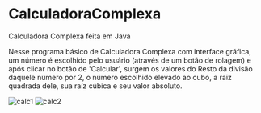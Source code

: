 # CalculadoraComplexa
Calculadora Complexa feita em Java

Nesse programa básico de Calculadora Complexa com interface gráfica, um número é escolhido pelo usuário (através de um botão de rolagem) e após clicar no botão de 'Calcular', surgem os valores do
Resto da divisão daquele número por 2, o número escolhido elevado ao cubo, a raiz quadrada dele, sua raíz cúbica e seu valor absoluto.


![calc1](https://user-images.githubusercontent.com/79682382/155055407-41d99d61-8479-44c5-a7ff-0792fe03a873.png)
![calc2](https://user-images.githubusercontent.com/79682382/155055416-8f5bb72c-5591-42fb-94cb-c9bb24b1c43d.png)
